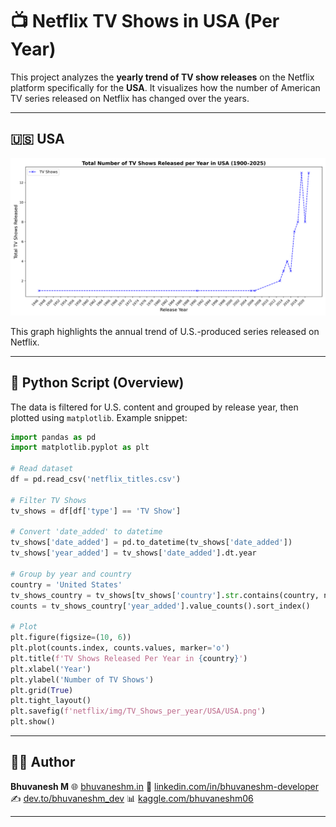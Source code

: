 # 📺 Netflix TV Shows in USA (Per Year)

This project analyzes the **yearly trend of TV show releases** on the Netflix platform specifically for the **USA**. It visualizes how the number of American TV series released on Netflix has changed over the years.

---

## 🇺🇸 USA

![TV Shows in USA](https://raw.githubusercontent.com/bhuvanesh-m-dev/ds-intern-unified-mentor/refs/heads/main/netflix/img/TV_Shows_per_year/USA/USA.png)

This graph highlights the annual trend of U.S.-produced series released on Netflix.

---

## 🐍 Python Script (Overview)

The data is filtered for U.S. content and grouped by release year, then plotted using `matplotlib`. Example snippet:

```python
import pandas as pd
import matplotlib.pyplot as plt

# Read dataset
df = pd.read_csv('netflix_titles.csv')

# Filter TV Shows
tv_shows = df[df['type'] == 'TV Show']

# Convert 'date_added' to datetime
tv_shows['date_added'] = pd.to_datetime(tv_shows['date_added'])
tv_shows['year_added'] = tv_shows['date_added'].dt.year

# Group by year and country
country = 'United States'
tv_shows_country = tv_shows[tv_shows['country'].str.contains(country, na=False)]
counts = tv_shows_country['year_added'].value_counts().sort_index()

# Plot
plt.figure(figsize=(10, 6))
plt.plot(counts.index, counts.values, marker='o')
plt.title(f'TV Shows Released Per Year in {country}')
plt.xlabel('Year')
plt.ylabel('Number of TV Shows')
plt.grid(True)
plt.tight_layout()
plt.savefig(f'netflix/img/TV_Shows_per_year/USA/USA.png')
plt.show()
```

---

## 🙋‍♂️ Author

**Bhuvanesh M**
🌐 [bhuvaneshm.in](https://bhuvaneshm.in)
🔗 [linkedin.com/in/bhuvaneshm-developer](https://www.linkedin.com/in/bhuvaneshm-developer)
✍️ [dev.to/bhuvaneshm\_dev](https://dev.to/bhuvaneshm_dev)
📊 [kaggle.com/bhuvaneshm06](https://www.kaggle.com/bhuvaneshm06)

---

